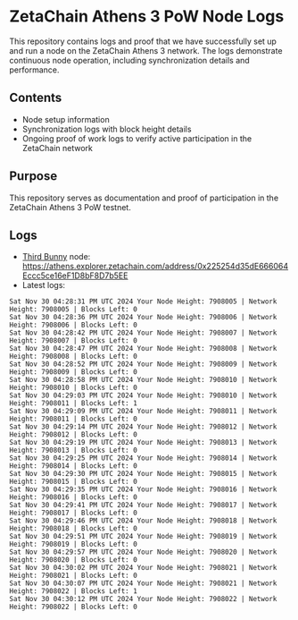 # ZetaChain Athens 3 PoW Node Logs
This repository contains logs and proof that we have successfully set up and run a node on the ZetaChain Athens 3 network. The logs demonstrate continuous node operation, including synchronization details and performance.

## Contents
- Node setup information
- Synchronization logs with block height details
- Ongoing proof of work logs to verify active participation in the ZetaChain network

## Purpose
This repository serves as documentation and proof of participation in the ZetaChain Athens 3 PoW testnet.

## Logs

- [Third Bunny](https://thirdbunny.xyz/) node: https://athens.explorer.zetachain.com/address/0x225254d35dE666064Eccc5ce16eF1D8bF8D7b5EE
- Latest logs:
```
Sat Nov 30 04:28:31 PM UTC 2024 Your Node Height: 7908005 | Network Height: 7908005 | Blocks Left: 0
Sat Nov 30 04:28:36 PM UTC 2024 Your Node Height: 7908006 | Network Height: 7908006 | Blocks Left: 0
Sat Nov 30 04:28:42 PM UTC 2024 Your Node Height: 7908007 | Network Height: 7908007 | Blocks Left: 0
Sat Nov 30 04:28:47 PM UTC 2024 Your Node Height: 7908008 | Network Height: 7908008 | Blocks Left: 0
Sat Nov 30 04:28:52 PM UTC 2024 Your Node Height: 7908009 | Network Height: 7908009 | Blocks Left: 0
Sat Nov 30 04:28:58 PM UTC 2024 Your Node Height: 7908010 | Network Height: 7908010 | Blocks Left: 0
Sat Nov 30 04:29:03 PM UTC 2024 Your Node Height: 7908010 | Network Height: 7908011 | Blocks Left: 1
Sat Nov 30 04:29:09 PM UTC 2024 Your Node Height: 7908011 | Network Height: 7908011 | Blocks Left: 0
Sat Nov 30 04:29:14 PM UTC 2024 Your Node Height: 7908012 | Network Height: 7908012 | Blocks Left: 0
Sat Nov 30 04:29:19 PM UTC 2024 Your Node Height: 7908013 | Network Height: 7908013 | Blocks Left: 0
Sat Nov 30 04:29:25 PM UTC 2024 Your Node Height: 7908014 | Network Height: 7908014 | Blocks Left: 0
Sat Nov 30 04:29:30 PM UTC 2024 Your Node Height: 7908015 | Network Height: 7908015 | Blocks Left: 0
Sat Nov 30 04:29:35 PM UTC 2024 Your Node Height: 7908016 | Network Height: 7908016 | Blocks Left: 0
Sat Nov 30 04:29:41 PM UTC 2024 Your Node Height: 7908017 | Network Height: 7908017 | Blocks Left: 0
Sat Nov 30 04:29:46 PM UTC 2024 Your Node Height: 7908018 | Network Height: 7908018 | Blocks Left: 0
Sat Nov 30 04:29:51 PM UTC 2024 Your Node Height: 7908019 | Network Height: 7908019 | Blocks Left: 0
Sat Nov 30 04:29:57 PM UTC 2024 Your Node Height: 7908020 | Network Height: 7908020 | Blocks Left: 0
Sat Nov 30 04:30:02 PM UTC 2024 Your Node Height: 7908021 | Network Height: 7908021 | Blocks Left: 0
Sat Nov 30 04:30:07 PM UTC 2024 Your Node Height: 7908021 | Network Height: 7908022 | Blocks Left: 1
Sat Nov 30 04:30:12 PM UTC 2024 Your Node Height: 7908022 | Network Height: 7908022 | Blocks Left: 0
```
